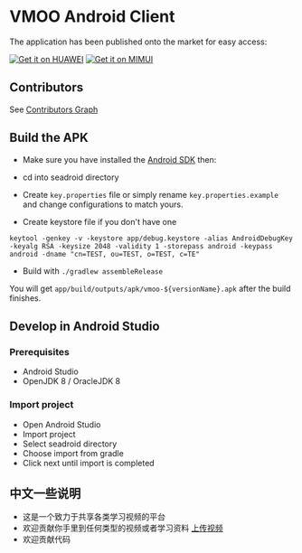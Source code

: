 # VMOO Android Client 

The application has been published onto the market for easy access:

[![Get it on HUAWEI](https://developer-portalres-drcn.dbankcdn.com/consumer/cn/sites/default/files/ueditor/1/upload/image/20190417/1555494179948419.png
)](http://a.vmall.com/uowap/index.html#/detailApp/C100807113)
[![Get it on MIMUI](http://app.mi.com/assets/img/slice/logo.png)](http://app.mi.com/details?id=com.seafile.vmoo&ref=search)

## Contributors

See [Contributors Graph](https://github.com/SaudM/seadroid/pulse)

## Build the APK

* Make sure you have installed the [Android SDK](http://developer.android.com/sdk/index.html) then:

* cd into seadroid directory
* Create `key.properties` file or simply rename `key.properties.example` and change configurations to match yours.

* Create keystore file if you don't have one

 ```
 keytool -genkey -v -keystore app/debug.keystore -alias AndroidDebugKey -keyalg RSA -keysize 2048 -validity 1 -storepass android -keypass android -dname "cn=TEST, ou=TEST, o=TEST, c=TE"
 ```
* Build with `./gradlew assembleRelease`

You will get `app/build/outputs/apk/vmoo-${versionName}.apk` after the build finishes.

## Develop in Android Studio

### Prerequisites

* Android Studio
* OpenJDK 8 / OracleJDK 8

### Import project

* Open Android Studio
* Import project
* Select seadroid directory
* Choose import from gradle
* Click next until import is completed


## 中文一些说明
* 这是一个致力于共享各类学习视频的平台
* 欢迎贡献你手里到任何类型的视频或者学习资料 [上传视频](https://vmoo.saud.net.cn/u/d/bd7decfe0456483d9c0b/) 
* 欢迎贡献代码
